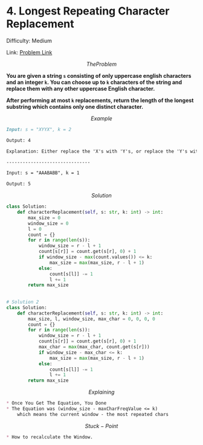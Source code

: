 # 4. Longest Repeating Character Replacement

Difficulty: Medium

Link: [Problem Link](https://neetcode.io/problems/longest-repeating-substring-with-replacement?list=neetcode150)

$$
The Problem
$$

**You are given a string `s` consisting of only uppercase english characters and an integer `k`. You can choose up to `k` characters of the string and replace them with any other uppercase English character.**

**After performing at most `k` replacements, return the length of the longest substring which contains only one distinct character.**

$$
Example
$$

```markdown
Input: s = "XYYX", k = 2

Output: 4

Explanation: Either replace the 'X's with 'Y's, or replace the 'Y's with 'X's.

-------------------------------

Input: s = "AAABABB", k = 1

Output: 5
```

$$
Solution
$$

```python
class Solution:
    def characterReplacement(self, s: str, k: int) -> int:
        max_size = 0
        window_size = 0
        l = 0
        count = {}
        for r in range(len(s)):
            window_size = r - l + 1
            count[s[r]] = count.get(s[r], 0) + 1
            if window_size - max(count.values()) <= k:
                max_size = max(max_size, r - l + 1)
            else:
                count[s[l]] -= 1
                l += 1
        return max_size
        
        
# Solution 2 
class Solution:
    def characterReplacement(self, s: str, k: int) -> int:
	    max_size, l, window_size, max_char = 0, 0, 0, 0
	    count = {}
	    for r in range(len(s)):
	        window_size = r - l + 1
	        count[s[r]] = count.get(s[r], 0) + 1
	        max_char = max(max_char, count.get(s[r]))
	        if window_size - max_char <= k:
	            max_size = max(max_size, r - l + 1)
	        else:
	            count[s[l]] -= 1
	            l += 1
	    return max_size
```

$$
Explaining
$$

```markdown
* Once You Get The Equation, You Done
* The Equation was (window_size - maxCharFreqValue <= k)
	which means the current window - the most repeated chars

```

$$
Stuck-Point
$$

```markdown
* How to recalculate the Window.
```